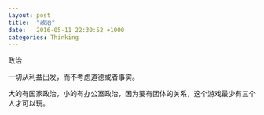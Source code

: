 ```yaml
---
layout: post
title:  "政治"
date:   2016-05-11 22:30:52 +1000
categories: Thinking
---
```

政治

一切从利益出发，而不考虑道德或者事实。

大的有国家政治，小的有办公室政治，因为要有团体的关系，这个游戏最少有三个人才可以玩。